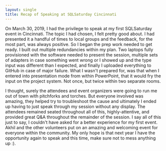 ```yaml
---
layout: single
title: Recap of Speaking at SQLSaturday Cincinnati
---
```


On March 30, 2019, I had the privilege to speak at my first SQLSaturday event in Cincinnati.  The topic I had chosen, I felt pretty good about.  I had presented it a handful of times to local groups and the feedback, for the most part, was always positive.  So I began the prep work needed to get ready.  I built out multiple redundancies within my plan.  Two laptops fully provisioned with the software needed to present the session,  multiple sets of adapters in case something went wrong or I showed up and the type input was different than I expected, and finally I uploaded everything to GitHub in case of major failure.  What I wasn't prepared for, was that when I entered into presentation mode from within PowerPoint, that it would fry the input on the project system.  Not once, but twice within two separate rooms.  

I thought, surely the attendees and event organizers were going to run me out of town with pitchforks and torches.  But everyone involved was amazing, they helped try to troubleshoot the cause and ultimately I ended up having to just speak through my session without any display.  The attendees remained seated throughout all of this, highly-attentive, and provided great Q&A throughout the remainder of the session.  I say all of this just to say, I couldn't have asked for a better experience for my first event.  Akhil and the other volunteers put on an amazing and welcoming event for everyone within the community.  My only hope is that next year I have the opportunity again to speak and this time, make sure not to mess anything up :).